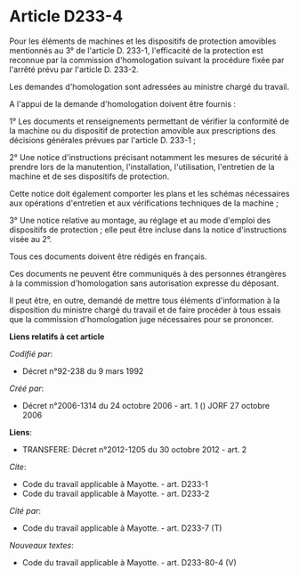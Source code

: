 # Article D233-4

Pour les éléments de machines et les dispositifs de protection amovibles mentionnés au 3° de l'article D. 233-1, l'efficacité
de la protection est reconnue par la commission d'homologation suivant la procédure fixée par l'arrêté prévu par l'article D.
233-2.

Les demandes d'homologation sont adressées au ministre chargé du travail.

A l'appui de la demande d'homologation doivent être fournis :

1° Les documents et renseignements permettant de vérifier la conformité de la machine ou du dispositif de protection amovible
aux prescriptions des décisions générales prévues par l'article D. 233-1 ;

2° Une notice d'instructions précisant notamment les mesures de sécurité à prendre lors de la manutention, l'installation,
l'utilisation, l'entretien de la machine et de ses dispositifs de protection.

Cette notice doit également comporter les plans et les schémas nécessaires aux opérations d'entretien et aux vérifications
techniques de la machine ;

3° Une notice relative au montage, au réglage et au mode d'emploi des dispositifs de protection ; elle peut être incluse dans
la notice d'instructions visée au 2°.

Tous ces documents doivent être rédigés en français.

Ces documents ne peuvent être communiqués à des personnes étrangères à la commission d'homologation sans autorisation
expresse du déposant.

Il peut être, en outre, demandé de mettre tous éléments d'information à la disposition du ministre chargé du travail et de
faire procéder à tous essais que la commission d'homologation juge nécessaires pour se prononcer.

**Liens relatifs à cet article**

_Codifié par_:

  - Décret n°92-238 du 9 mars 1992

_Créé par_:

  - Décret n°2006-1314 du 24 octobre 2006 - art. 1 () JORF 27 octobre 2006

**Liens**:

  - TRANSFERE: Décret n°2012-1205 du 30 octobre 2012 - art. 2

_Cite_:

  - Code du travail applicable à Mayotte. - art. D233-1
  - Code du travail applicable à Mayotte. - art. D233-2

_Cité par_:

  - Code du travail applicable à Mayotte. - art. D233-7 (T)

_Nouveaux textes_:

  - Code du travail applicable à Mayotte. - art. D233-80-4 (V)
